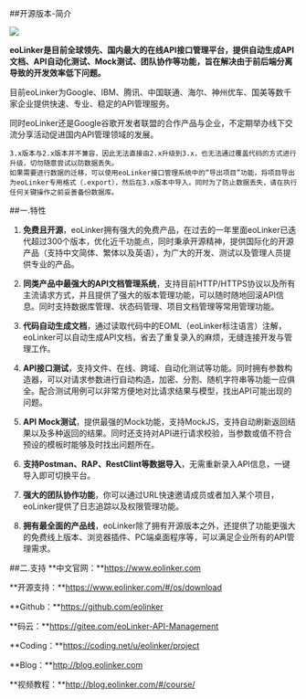 ##开源版本-简介

![](http://data.eolinker.com/course/9bcmlkG4510268b4878e421aa6ab454fafcc5661b7f1a01)

**eoLinker是目前全球领先、国内最大的在线API接口管理平台，提供自动生成API文档、API自动化测试、Mock测试、团队协作等功能，旨在解决由于前后端分离导致的开发效率低下问题。**

目前eoLinker为Google、IBM、腾讯、中国联通、海尔、神州优车、国美等数千家企业提供快速、专业、稳定的API管理服务。

同时eoLinker还是Google谷歌开发者联盟的合作产品与企业，不定期举办线下交流分享活动促进国内API管理领域的发展。

	3.x版本与2.x版本并不兼容，因此无法直接由2.x升级到3.x，也无法通过覆盖代码的方式进行升级，切勿随意尝试以防数据丢失。
	如果需要进行数据的迁移，可以使用eoLinker接口管理系统中的“导出项目”功能，将项目导出为eoLinker专用格式（.export），然后在3.x版本中导入。同时为了防止数据丢失，请在执行任何关键操作之前妥善备份数据库。

##一.特性

1. **免费且开源**，eoLinker拥有强大的免费产品，在过去的一年里面eoLinker已迭代超过300个版本，优化近千功能点，同时秉承开源精神，提供国际化的开源产品（支持中文简体、繁体以及英语），为广大的开发、测试以及管理人员提供专业的产品。

2. **同类产品中最强大的API文档管理系统**，支持目前HTTP/HTTPS协议以及所有主流请求方式，并且提供了强大的版本管理功能，可以随时随地回滚API信息。同时支持数据库管理、状态码管理、项目文档管理等常用管理功能。

3. **代码自动生成文档**，通过读取代码中的EOML（eoLinker标注语言）注解，eoLinker可以自动生成API文档，省去了重复录入的麻烦，无缝连接开发与管理工作。

4. **API接口测试**，支持文件、在线、跨域、自动化测试等功能。同时拥有参数构造器，可以对请求参数进行自动构造，加密、分割、随机字符串等功能一应俱全。配合测试用例可以非常方便地对比请求结果与模型，找出API可能出现的问题。

5. **API Mock测试**，提供最强的Mock功能，支持MockJS，支持自动刷新返回结果以及多种返回的结果。同时还支持对API进行请求校验，当参数或值不符合预设的模板时能够及时找出问题所在。

6. **支持Postman、RAP、RestClint等数据导入**，无需重新录入API信息，一键导入即可切换平台。

7. **强大的团队协作功能**，你可以通过URL快速邀请成员或者加入某个项目，eoLinker提供了日志追踪以及权限管理功能。

10. **拥有最全面的产品线**，eoLinker除了拥有开源版本之外，还提供了功能更强大的免费线上版本、浏览器插件、PC端桌面程序等，可以满足企业所有的API管理需求。

##二.支持
**中文官网：**https://www.eolinker.com

**开源支持：**https://www.eolinker.com/#/os/download

**Github：**https://github.com/eolinker

**码云：**https://gitee.com/eoLinker-API-Management

**Coding：**https://coding.net/u/eolinker/project

**Blog：**http://blog.eolinker.com

**视频教程：**http://blog.eolinker.com/#/course/
